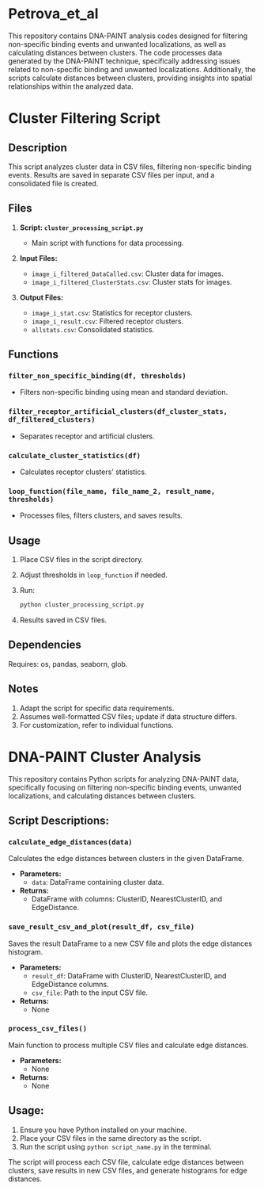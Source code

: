 # Petrova_et_al

This repository contains DNA-PAINT analysis codes designed for filtering non-specific binding events and unwanted localizations, as well as calculating distances between clusters. The code processes data generated by the DNA-PAINT technique, specifically addressing issues related to non-specific binding and unwanted localizations. Additionally, the scripts calculate distances between clusters, providing insights into spatial relationships within the analyzed data.

# Cluster Filtering Script 

## Description
This script analyzes cluster data in CSV files, filtering non-specific binding events. Results are saved in separate CSV files per input, and a consolidated file is created.

## Files
1. **Script: `cluster_processing_script.py`**
   - Main script with functions for data processing.

2. **Input Files:**
   - `image_i_filtered_DataCalled.csv`: Cluster data for images.
   - `image_i_filtered_ClusterStats.csv`: Cluster stats for images.

3. **Output Files:**
   - `image_i_stat.csv`: Statistics for receptor clusters.
   - `image_i_result.csv`: Filtered receptor clusters.
   - `allstats.csv`: Consolidated statistics.

## Functions

### `filter_non_specific_binding(df, thresholds)`
- Filters non-specific binding using mean and standard deviation.

### `filter_receptor_artificial_clusters(df_cluster_stats, df_filtered_clusters)`
- Separates receptor and artificial clusters.

### `calculate_cluster_statistics(df)`
- Calculates receptor clusters' statistics.

### `loop_function(file_name, file_name_2, result_name, thresholds)`
- Processes files, filters clusters, and saves results.

## Usage
1. Place CSV files in the script directory.

2. Adjust thresholds in `loop_function` if needed.

3. Run:
   ```bash
   python cluster_processing_script.py
4. Results saved in CSV files.

## Dependencies
Requires: os, pandas, seaborn, glob.
## Notes
1. Adapt the script for specific data requirements.
2. Assumes well-formatted CSV files; update if data structure differs.
3. For customization, refer to individual functions.


# DNA-PAINT Cluster Analysis

This repository contains Python scripts for analyzing DNA-PAINT data, specifically focusing on filtering non-specific binding events, unwanted localizations, and calculating distances between clusters.

## Script Descriptions:

### `calculate_edge_distances(data)`

Calculates the edge distances between clusters in the given DataFrame.

- **Parameters:**
  - `data`: DataFrame containing cluster data.
- **Returns:**
  - DataFrame with columns: ClusterID, NearestClusterID, and EdgeDistance.

### `save_result_csv_and_plot(result_df, csv_file)`

Saves the result DataFrame to a new CSV file and plots the edge distances histogram.

- **Parameters:**
  - `result_df`: DataFrame with ClusterID, NearestClusterID, and EdgeDistance columns.
  - `csv_file`: Path to the input CSV file.
- **Returns:**
  - None

### `process_csv_files()`

Main function to process multiple CSV files and calculate edge distances.

- **Parameters:**
  - None
- **Returns:**
  - None

## Usage:

1. Ensure you have Python installed on your machine.
2. Place your CSV files in the same directory as the script.
3. Run the script using `python script_name.py` in the terminal.

The script will process each CSV file, calculate edge distances between clusters, save results in new CSV files, and generate histograms for edge distances.

